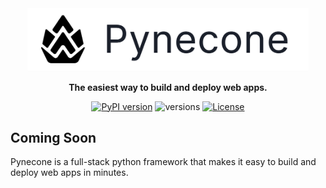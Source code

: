 <div align="center">

<img src="docs/images/logo.png" alt="drawing" width = 450/>

**The easiest way to build and deploy web apps.**

[![PyPI version](https://badge.fury.io/py/pynecone-io.svg)](https://badge.fury.io/py/pynecone-io)
![versions](https://img.shields.io/pypi/pyversions/pynecone-io.svg)
[![License](https://img.shields.io/badge/License-Apache_2.0-yellowgreen.svg)](https://opensource.org/licenses/Apache-2.0)  


<div align="left">

## Coming Soon

Pynecone is a full-stack python framework that makes it easy to build and deploy web apps in minutes.


